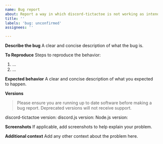 ```yaml
---
name: Bug report
about: Report a way in which discord-tictactoe is not working as intended
title: ''
labels: 'bug: unconfirmed'
assignees: ''

---
```


**Describe the bug**
A clear and concise description of what the bug is.

**To Reproduce**
Steps to reproduce the behavior:
1. ...
2. ...

**Expected behavior**
A clear and concise description of what you expected to happen.

**Versions**
> Please ensure you are running up to date software before making a bug report. Deprecated versions will not receive support.

discord-tictactoe version:
discord.js version:
Node.js version:

**Screenshots**
If applicable, add screenshots to help explain your problem.

**Additional context**
Add any other context about the problem here.
